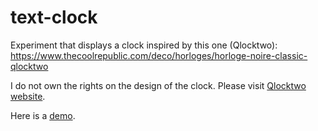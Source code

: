# text-clock
Experiment that displays a clock inspired by this one (Qlocktwo): https://www.thecoolrepublic.com/deco/horloges/horloge-noire-classic-qlocktwo

I do not own the rights on the design of the clock. Please visit [Qlocktwo website](https://qlocktwo.com).

Here is a [demo](https://projects.c-mh.fr/text-clock/).
